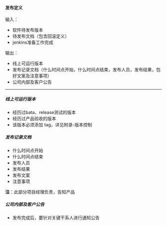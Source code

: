 #### 发布定义

输入：
* 软件待发布版本
* 待发布文档（包含回滚定义）
* jenkins准备工作完成

输出：
* 线上可运行版本
* 发布记录文档（什么时间点开始，什么时间点结束，发布人员，发布结果，包好文案及注意事项）
* 公司内部及客户公告

---

##### 线上可运行版本
* 经历过bata、release测试的版本
* 经历过产品验收的版本
* 该版本必须添加 tag，详见附录-版本控制

##### 发布记录文档
* 什么时间点开始
* 什么时间点结束
* 发布人员
* 发布结果
* 发布文案
* 注意事项

**注**：此部分项目经理负责，告知产品

##### 公司内部及客户公告
* 发布完成后，要针对关键干系人进行通知公告